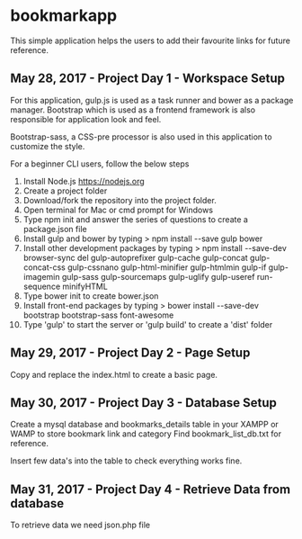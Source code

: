 # bookmarkapp
This simple application helps the users to add their favourite links for future reference.

## May 28, 2017 - Project Day 1 - Workspace Setup  ##

For this application, gulp.js is used as a task runner and bower as a package manager.
Bootstrap which is used as a frontend framework is also responsible for application look and feel.

Bootstrap-sass, a CSS-pre processor is also used in this application to customize the style.

For a beginner CLI users, follow the below steps

1. Install Node.js https://nodejs.org
2. Create a project folder
3. Download/fork the repository into the project folder.
4. Open terminal for Mac or cmd prompt for Windows
5. Type npm init and answer the series of questions to create a package.json file
6. Install gulp and bower by typing > npm install --save gulp bower
7. Install other development packages by typing > npm install --save-dev browser-sync del gulp-autoprefixer gulp-cache gulp-concat gulp-concat-css gulp-cssnano gulp-html-minifier gulp-htmlmin gulp-if gulp-imagemin gulp-sass gulp-sourcemaps gulp-uglify gulp-useref run-sequence minifyHTML
8. Type bower init to create bower.json
9. Install front-end packages by typing > bower install  --save-dev bootstrap bootstrap-sass font-awesome
10. Type 'gulp' to start the server or 'gulp build' to create a 'dist' folder


## May 29, 2017 - Project Day 2 - Page Setup  ##

Copy and replace the index.html to create a basic page.

## May 30, 2017 - Project Day 3 - Database Setup  ##

Create a mysql database and bookmarks_details table in your XAMPP or WAMP to store bookmark link and category
Find bookmark_list_db.txt for reference.

Insert few data's into the table to check everything works fine.

## May 31, 2017 - Project Day 4 - Retrieve Data from database  ##

To retrieve data we need json.php file 
